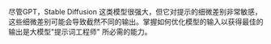 
尽管GPT，Stable Diffusion 这类模型很强大，但它对提示的细微差别非常敏感，这些细微差别可能会导致截然不同的输出。掌握如何优化模型的输入以获得最佳的输出是大模型"提示词工程师" 所必需的能力。